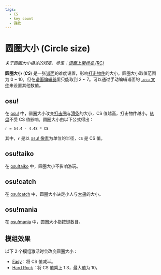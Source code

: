 ```yaml
---
tags:
  - CS
  - key count
  - 键数
---
```


# 圆圈大小 (Circle size)

*关于圆圈大小相关的规定，参见：[谱面上架标准 (RC)](/wiki/Ranking_criteria)*

**圆圈大小** (***CS***) 是一张[谱面](/wiki/Beatmap)的难度设置，影响[打击物件](/wiki/Gameplay/Hit_object)的大小。圆圈大小取值范围为 0 ~ 10，但在[谱面编辑器](/wiki/Client/Beatmap_editor)里只能取到 2 ~ 7。可以通过手动编辑谱面的 [`.osu` 文件](/wiki/Client/File_formats/osu_(file_format))来设置其他数值。

## osu!

在 [osu!](/wiki/Game_mode/osu!) 中，圆圈大小改变[打击圈](/wiki/Gameplay/Hit_object/Hit_circle)与[滑条](/wiki/Gameplay/Hit_object/Slider)的大小，CS 值越高，打击物件越小。[转盘](/wiki/Gameplay/Hit_object/Spinner)不受 CS 值影响。圆圈大小由以下公式得出：

`r = 54.4 - 4.48 * CS`<!-- multiplied by 1.00041 in the end to account for some bug in old replays -->

其中，`r` 是以 [osu! 像素](/wiki/Client/Beatmap_editor/osu!_pixel)为单位的半径，`CS` 是 CS 值。

## osu!taiko

在 [osu!taiko](/wiki/Game_mode/osu!taiko) 中，圆圈大小不影响游玩。

## osu!catch

在 [osu!catch](/wiki/Game_mode/osu!catch) 中，圆圈大小决定小人与[大果](/wiki/Gameplay/Hit_object/Fruit)的大小。

## osu!mania

在 [osu!mania](/wiki/Game_mode/osu!mania) 中，圆圈大小指按键数目。

## 模组效果

以下 2 个模组激活时会改变圆圈大小：

- [Easy](/wiki/Gameplay/Game_modifier/Easy)：将 CS 值减半。
- [Hard Rock](/wiki/Gameplay/Game_modifier/Hard_Rock)：将 CS 值乘上 1.3，最大值为 10。
